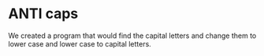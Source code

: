 ANTI caps
================

We created a program that would find the capital letters and change them to lower case and lower case to capital letters.
